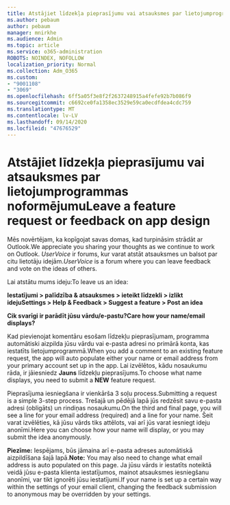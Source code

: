```yaml
---
title: Atstājiet līdzekļa pieprasījumu vai atsauksmes par lietojumprogrammas noformējumu
ms.author: pebaum
author: pebaum
manager: mnirkhe
ms.audience: Admin
ms.topic: article
ms.service: o365-administration
ROBOTS: NOINDEX, NOFOLLOW
localization_priority: Normal
ms.collection: Adm_O365
ms.custom:
- "9001108"
- "3069"
ms.openlocfilehash: 6ff5a05f3e8f2f2637248915a4fefe92b7b086f9
ms.sourcegitcommit: c6692ce0fa1358ec3529e59ca0ecdfdea4cdc759
ms.translationtype: MT
ms.contentlocale: lv-LV
ms.lasthandoff: 09/14/2020
ms.locfileid: "47676529"
---
```

# <a name="leave-a-feature-request-or-feedback-on-app-design"></a><span data-ttu-id="cccbd-102">Atstājiet līdzekļa pieprasījumu vai atsauksmes par lietojumprogrammas noformējumu</span><span class="sxs-lookup"><span data-stu-id="cccbd-102">Leave a feature request or feedback on app design</span></span>

<span data-ttu-id="cccbd-103">Mēs novērtējam, ka kopīgojat savas domas, kad turpināsim strādāt ar Outlook.</span><span class="sxs-lookup"><span data-stu-id="cccbd-103">We appreciate you sharing your thoughts as we continue to work on Outlook.</span></span> <span data-ttu-id="cccbd-104">*UserVoice* ir forums, kur varat atstāt atsauksmes un balsot par citu lietotāju idejām.</span><span class="sxs-lookup"><span data-stu-id="cccbd-104">*UserVoice* is a forum where you can leave feedback and vote on the ideas of others.</span></span>  

<span data-ttu-id="cccbd-105">Lai atstātu mums ideju:</span><span class="sxs-lookup"><span data-stu-id="cccbd-105">To leave us an idea:</span></span> 

<span data-ttu-id="cccbd-106">**Iestatījumi > palīdzība & atsauksmes > ieteikt līdzekli > izlikt ideju**</span><span class="sxs-lookup"><span data-stu-id="cccbd-106">**Settings > Help & Feedback > Suggest a feature > Post an idea**</span></span> 

<span data-ttu-id="cccbd-107">**Cik svarīgi ir parādīt jūsu vārdu/e-pastu?**</span><span class="sxs-lookup"><span data-stu-id="cccbd-107">**Care how your name/email displays?**</span></span>

<span data-ttu-id="cccbd-108">Kad pievienojat komentāru esošam līdzekļu pieprasījumam, programma automātiski aizpilda jūsu vārdu vai e-pasta adresi no primārā konta, kas iestatīts lietojumprogrammā.</span><span class="sxs-lookup"><span data-stu-id="cccbd-108">When you add a comment to an existing feature request, the app will auto populate either your name or email address from your primary account set up in the app.</span></span> <span data-ttu-id="cccbd-109">Lai izvēlētos, kādu nosaukumu rāda, ir jāiesniedz **Jauns** līdzekļu pieprasījums.</span><span class="sxs-lookup"><span data-stu-id="cccbd-109">To choose what name displays, you need to submit a **NEW** feature request.</span></span> 

<span data-ttu-id="cccbd-110">Pieprasījuma iesniegšana ir vienkārša 3 soļu process.</span><span class="sxs-lookup"><span data-stu-id="cccbd-110">Submitting a request is a simple 3-step process.</span></span> <span data-ttu-id="cccbd-111">Trešajā un pēdējā lapā jūs redzēsit savu e-pasta adresi (obligāts) un rindiņas nosaukumu.</span><span class="sxs-lookup"><span data-stu-id="cccbd-111">On the third and final page, you will see a line for your email address (required) and a line for your name.</span></span> <span data-ttu-id="cccbd-112">Šeit varat izvēlēties, kā jūsu vārds tiks attēlots, vai arī jūs varat iesniegt ideju anonīmi.</span><span class="sxs-lookup"><span data-stu-id="cccbd-112">Here you can choose how your name will display, or you may submit the idea anonymously.</span></span> 

<span data-ttu-id="cccbd-113">**Piezīme:** Iespējams, būs jāmaina arī e-pasta adreses automātiskā aizpildīšana šajā lapā.</span><span class="sxs-lookup"><span data-stu-id="cccbd-113">**Note:** You may also need to change what email address is auto populated on this page.</span></span> <span data-ttu-id="cccbd-114">Ja jūsu vārds ir iestatīts noteiktā veidā jūsu e-pasta klienta iestatījumos, mainot atsauksmes iesniegšanu anonīmi, var tikt ignorēti jūsu iestatījumi.</span><span class="sxs-lookup"><span data-stu-id="cccbd-114">If your name is set up a certain way within the settings of your email client, changing the feedback submission to anonymous may be overridden by your settings.</span></span> 
